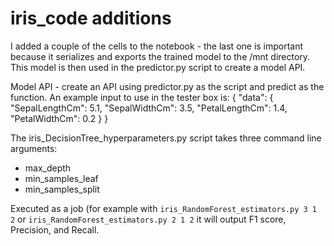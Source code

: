# iris_code additions

I added a couple of the cells to the notebook - the last one is important because it serializes and exports the trained model
to the /mnt directory. This model is then used in the predictor.py script to create a model API. 

Model API - create an API using predictor.py as the script and predict as the function. An example input to use in the tester box is:
{
  "data": {
    "SepalLengthCm": 5.1,
    "SepalWidthCm": 3.5,
    "PetalLengthCm": 1.4,
    "PetalWidthCm": 0.2
  }
}

The iris_DecisionTree_hyperparameters.py script takes three command line arguments:

* max_depth 
* min_samples_leaf 
* min_samples_split 

Executed as a job (for example with `iris_RandomForest_estimators.py 3 1 2` or `iris_RandomForest_estimators.py 2 1 2`
it will output F1 score, Precision, and Recall. 